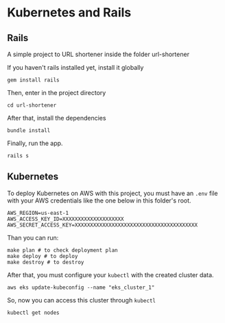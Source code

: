 Kubernetes and Rails
===


## Rails
A simple project to URL shortener inside the folder url-shortener

If you haven't rails installed yet, install it globally
```shell
gem install rails
```

Then, enter in the project directory
```shell
cd url-shortener
```

After that, install the dependencies
```shell
bundle install
```

Finally, run the app.
```shell
rails s
```


## Kubernetes

To deploy Kubernetes on AWS with this project, you must have an `.env` file with your AWS credentials like the one below in this folder's root.

```
AWS_REGION=us-east-1
AWS_ACCESS_KEY_ID=XXXXXXXXXXXXXXXXXXXX
AWS_SECRET_ACCESS_KEY=XXXXXXXXXXXXXXXXXXXXXXXXXXXXXXXXXXXXXXXX
```

Than you can run:

```shell
make plan # to check deployment plan
make deploy # to deploy
make destroy # to destroy
```

After that, you must configure your `kubectl` with the created cluster data.
```shell
aws eks update-kubeconfig --name "eks_cluster_1"
```

So, now you can access this cluster through `kubectl`
```shell
kubectl get nodes
```